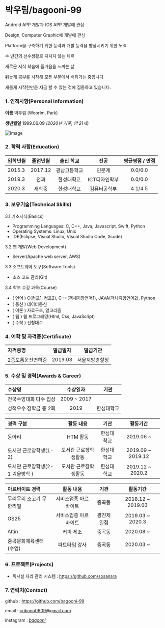 # 박우림/bagooni-99

Android APP 개발과 IOS APP 개발에 관심

Design, Computer Graphic에 개발에 관심

Platform을 구축하기 위한 능력과 개발 능력을 향상시키기 위한 노력

수 년간의 선수생활로 지치지 않는 체력

새로운 지식 학습에 즐거움을 느끼는 삶


뒤늦게 공부를 시작해 모든 부분에서 배워가는 중입니다.  

새롭게 시작한만큼 지금 할 수 있는 것에 집중하고 있습니다.



### 1. 인적사항(Personal Information)  
  **이름**  박우림 (Woorim, Park)
  
  **생년월일** 1999.06.09 _(2020년 기준, 만 21세)_
  
  
  ![Image](https://github.com/bagooni-99/Resume/blob/master/media/abcd.jpg)















### 2. 학력 사항(Education)  
| 입학년월 | 졸업년월 | 출신 학교 | 전공 | 평균평점 / 만점 | 
| :---         |     :---:      |        :---:   |    :---:      | :---:       |  
| 2015.3 | 2017.12 | 광남고등학교 | 인문계  | 0.0/0.0 |
| 2019.3 | 전과 | 한성대학교 | ICT디자인학부 | 0.0/0.0 |
| 2020.3 | 재학중 | 한성대학교 | 컴퓨터공학부 | 4.1/4.5 |

### 3. 보유기술(Technical Skills)

3.1  기초지식(Basics)
* Programming Languages: C, C++, Java, Javascript, Swift, Python
* Operating Systems: Linux, Unix
* IDE(Eclipse, Visual Studio, Visual Studio Code, Xcode)


3.2 웹 개발(Web Development)
* Server(Apache web server, AWS)


3.3 소프트웨어 도구(Software Tools)
* 소스 코드 관리(Git)


3.4 학부 수강 과목(Course)
* ( 언어 ) C(컴프1, 컴프2), C++(객체지향언어1), JAVA(객체지향언어2), Python
* ( 통신 ) 데이터통신 
* ( 이론 ) 자료구조, 알고리즘
* ( 웹 ) 웹 프로그래밍(Html, Css, JavaScript)
* ( 수학 ) 선형대수



### 4. 어학 및 자격증(Certificate)
| 자격증명 | 발급일자  | 발급기관|
| :---         |     :---:      |         :---:    |
| 2종보통운전면허증 | 2019.03 | 서울지방경찰청 | 



### 5. 수상 및 경력(Awards & Career)
| 수상명 | 수상일자 | 기관 |
| :---         |     :---:      |         :---:    |
| 전국수영대회 다수 입상  | 2009 ~ 2017 | |
| 성적우수 장학금 총 2회  | 2019 | 한성대학교  |


| 경력 구분 | 활동 내용 | 기관 |활동기간 |
| :---         |     :---:      |        :---:   |    :---:      | 
| 동아리 | HTM 활동 | 한성대학교 |2019.06 ~   |
| 도서관 근로장학생(1-2) | 도서관 근로장학생활동 | 한성대학교 |2019.09 ~ 2019.12  |
| 도서관 근로장학생(2-1 겨울방학 ) | 도서관 근로장학생활동 | 한성대학교 |2019.12 ~ 2020.2  |


| 아르바이트 경력 | 활동 내용 | 기관 |활동기간 |
| :---         |     :---:      |        :---:   |    :---:      | 
| 무리무리 소고기 무한리필 | 서비스업종 아르바이트 | 중곡동 | 2018.12 ~ 2019.03  |
| GS25 | 서비스업종 아르바이트 | 광진제일점 |2019.03 ~ 2020.3  |
| Altin | 커피 제조 | 중곡동  |2020.08 ~   |
| 중곡문화체육센터(수영) | 파트타임 강사 | 중곡동  |2020.03 ~   |



### 6. 프로젝트(Projects)
* 독서실 자리 관리 시스템 : https://github.com/sosanara



### 7. 연락처(Contact)
github : https://github.com/bagooni-99

email : cribono0609@gmail.com

instagram  : [_bagooni_](https://www.instagram.com/_bagooni_/)

